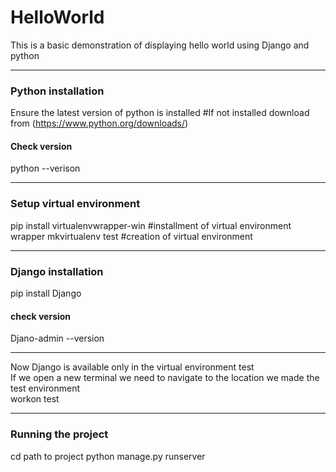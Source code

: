 # HelloWorld
This is a basic demonstration of displaying hello world using Django and python 

---

### Python installation 
Ensure the latest version of python is installed 
#If not installed download from (https://www.python.org/downloads/)
#### Check version 
python --verison 

---

### Setup virtual environment 
pip install virtualenvwrapper-win  #installment of virtual environment wrapper 
mkvirtualenv test #creation of virtual environment 

---

### Django installation 
pip install Django 
#### check version 
Djano-admin --version 

---

Now Django is available only in the virtual environment test <br/>
If we open a new terminal we need to navigate to the location we made the test environment <br/>
workon test 

---

### Running the project 
cd path to project 
python manage.py runserver 



